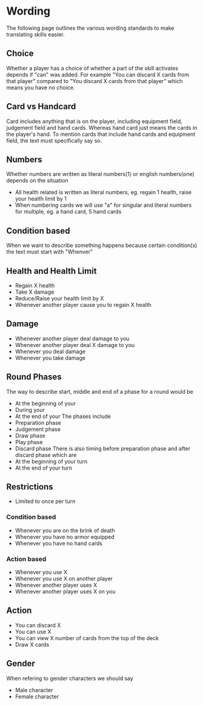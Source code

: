 # Wording

The following page outlines the various wording standards to make translating skills easier.

## Choice
Whether a player has a choice of whether a part of the skill activates depends if "can" was added. For example "You can discard X cards from that player" compared to "You discard X cards from that player" which means you have no choice.

## Card vs Handcard
Card includes anything that is on the player, including equipment field, judgement field and hand cards. Whereas hand card just means the cards in the player's hand. To mention cards that include hand cards and equipment field, the text must specifically say so.

## Numbers
Whether numbers are written as literal numbers(1) or english numbers(one) depends on the situation
* All health related is written as literal numbers, eg. regain 1 health, raise your health limit by 1
* When numbering cards we will use "a" for singular and literal numbers for multiple, eg. a hand card, 5 hand cards

## Condition based
When we want to describe something happens because certain condition(s) the text must start with "Whenver"

## Health and Health Limit
* Regain X health
* Take X damage
* Reduce/Raise your health limit by X
* Whenever another player cause you to regain X health


## Damage
* Whenever another player deal damage to you
* Whenever another player deal X damage to you
* Whenever you deal damage
* Whenever you take damage

## Round Phases
The way to describe start, middle and end of a phase for a round would be
* At the beginning of your 
* During your
* At the end of your
The phases include
* Preparation phase
* Judgement phase
* Draw phase
* Play phase
* Discard phase
There is also timing before preparation phase and after discard phase which are
* At the beginning of your turn
* At the end of your turn

## Restrictions
* Limited to once per turn

### Condition based
* Whenever you are on the brink of death
* Whenever you have no armor equipped
* Whenever you have no hand cards

### Action based
* Whenever you use X 
* Whenever you use X on another player
* Whenever another player uses X
* Whenever another player uses X on you

## Action
* You can discard X
* You can use X
* You can view X number of cards from the top of the deck
* Draw X cards

## Gender
When refering to gender characters we should say 
* Male character
* Female character
